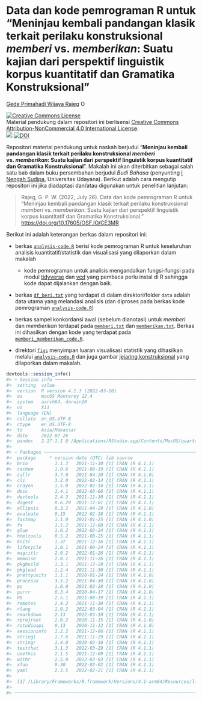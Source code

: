Data dan kode pemrograman R untuk “Meninjau kembali pandangan klasik
terkait perilaku konstruksional *memberi* vs. *memberikan*: Suatu kajian
dari perspektif linguistik korpus kuantitatif dan Gramatika
Konstruksional”
================
[Gede Primahadi Wijaya
Rajeg](https://udayananetworking.unud.ac.id/lecturer/880-gede-primahadi-wijaya-rajeg)
<a itemprop="sameAs" content="https://orcid.org/0000-0002-2047-8621" href="https://orcid.org/0000-0002-2047-8621" target="orcid.widget" rel="noopener noreferrer" style="vertical-align:top;"><img src="https://orcid.org/sites/default/files/images/orcid_16x16.png" style="width:1em;margin-right:.5em;" alt="ORCID iD icon"></a>

<!-- README.md is generated from README.Rmd. Please edit that file -->
<!-- badges: start -->

<a rel="license" href="http://creativecommons.org/licenses/by-nc/4.0/"><img alt="Creative Commons License" style="border-width:0" src="https://i.creativecommons.org/l/by-nc/4.0/88x31.png" /></a><br />Material
pendukung dalam repositori ini berlisensi
<a rel="license" href="http://creativecommons.org/licenses/by-nc/4.0/">Creative
Commons Attribution-NonCommercial 4.0 International License</a>.<br />
[![](https://img.shields.io/badge/doi-10.17605/OSF.IO/CE3MR-green.svg)](https://doi.org/10.17605/OSF.IO/CE3MR)
[![DOI](https://img.shields.io/badge/doi-10.6084/m9.figshare.20375955-blue.svg?style=flat&labelColor=gainsboro&logoWidth=40&logo=data%3Aimage%2Fpng%3Bbase64%2CiVBORw0KGgoAAAANSUhEUgAAAFAAAAAZCAYAAACmRqkJAAAKi0lEQVR4Ae3ZaVBUV97H8evuE0EfH32MmkcfoyAuGjXKgkvMaFRAFuiloemWvRuEXlgEBREXBYJiXAQUFeKocUniQiKogAJhQWwWENDEjLNYvjFLzUzNkplEZb5kTme6nCRjKlOpSZlb9SmL2%2Ffcuv3re87%2FnKP0TYfOcslqPMbt63xBKuh09MTxgi7HKT1Sj1TvKp%2BMkZB6%2FXT8c4AjUYPyVdfb7Qs6HTIJ8EHe7Ul%2B152CphDabRQ0uMr7%2FRQgh%2B8qU6%2FBiPDVGv0jq0uGE94b0ZZ3j%2B25MTetoMsh%2FWD91OBqT9%2Fsehd5EqGV17nKMzTqOHvaRMMLEp7qACfinq%2FW1BBx5ZxB13x5X3Jr1v%2Fz9pUcaHU63PiicjrhvXfNRbY1Th49Q6Y1vu6zyqSjzX3aVIgf4OkKToxhgxpd5OMzV0bYE4CRN1Chu34pnTfwnV03FiTlfzDRXBHo6dfgIq8sX6ByV6vjthGc0UdrrPPVGFQBxlSjzJQWENVUZkebceiLpyM8IZSx7O7Zl4JivUNMZX5h8Rt4%2B2L0llKfgu6JKa%2BXvpB5bZ48%2Ba3F6lil2pDkE2rODzCsU0VUnNFHNZQqdS3lx3Utl%2FMILQcfYt5TEeC1GSprgAq0XlgYGLQyxJTlr0uK0DVX7E5s2ZtOgHvLw5fLK9xVmcqguEj%2F2LXbwsvPBkZZKl4j5NcIKinaUsLbejFWZ7m8Do2cmwnb4cFqArRwx3TEYzi%2Bz7DTD0uhxnj8cAEWWUZK%2BTcdhh4pmTWUsW01Y1uCUmNY7Rtqzo5svJSS0poVXtg6yVj7sn9qunek3j8xPVXXeMFoaDkev6lDF7ene7Y5r2taNAXmEBXaP69zevaOjuUeeZ0zhzJuPsM5CdYvOhZVqBMhBqIVDt8zwGdQjR4of9AA%2BXJjUFpww7GodnHAQca4srDAWCXjW3pETal%2BbfumuOLKqSm17vIQtWr1Uu3JYy6JbXuXFbRN1R8pm5byxtG5CcdOz9EUVc7I5IeQEWQ7wWVwzwrsRn%2BbAFeiCxNsKv5Y9P03BFgjAlT90AGOQy2T47fObl00ocFZHl%2B2UGXw0RjzNUWHTPFthckHWh18al8KsGuaFigVVzlKuY%2BG9z37qvuoGlelpsJVldrgrFjbOE%2BeWe8uW18W84qCqc4s7tmCIgzI75hs%2FaJKNFu7rF%2BIIIhr%2BmIQ%2Btn8LQkDMQOeWAYnDHgsQI3NNU7W9j4h5t72o%2FEyvLEQ%2F%2Bu7ymzbOxbCAeOxAgtghz6YgOVYiufEOUlqu0M37ho%2BYn%2FnpJT8bsejVSt90uqdFdlGmV7hF7cuWXetNCShLX%2BI3nKhN%2ByvCs%2Bs6GQpWB33fzKNQR%2BqWr022yvc94q7spBCY%2Bbzkou6ZfJNPf89ZN%2FdidYHnIsKfIzjCMIc7MAwSJiMPFxGMcKQixGwx07R%2FiEe4CNsxFCbAJvwifj8LkIgYRHa8Lm47jNY8AokmMS5NryPh%2FijOB%2BOX4h7foEuyPHlisMtylJpzu1YspkQ36YbLqnx8F1X4abaqmYs9DGmLlrk4CE9XlHlKZskxfpt%2FUJLzyhV23dG%2BITF72fqo9njEaokwIu8lSbG1N4wx273CrP%2B%2BjniQVZhGrzQjlEioFIRcjDM6MIdjBVtHogvl4W9qIX8sTfwU5SgU%2FzdhdGYLcJ9BzvRID6vgx2SxN8PUI9KnIEWH4n7FuIo%2FoRfYV5vMMV4wHRFs%2BvG%2FKl05ZrDVdP11T7eulK3oNQcz%2FAXcj3DpMePjO44KetDL2lDh%2FmV1S3nNoeWnJb7RSXmMJl%2BI0GmH13rKs8lvEdQwfoWKmCxdmGbAEdgAW5jFiQhBb8WXSYTPSjGCBHaMPR5LMANkOCM%2B%2FgD3MS5Z8W1ElzwW3HNJCSI9tcw2ub%2BO8T5LPTBQBy1nusNcB7ztximI1sIsSSzXb04v3vyusJmx63nMufHXlV6LvpEShDd9x%2FHFYWXVPuSX7%2FD7zmpcjuWRupbyvaHnj8Z7BNsUFCArm70iTRcd5bFEN7oxwJs%2FpoA%2FwfBaLJ2Z2EFbmEsNKL7fYYPUI9DIqj%2Fsgkw0CasW%2BL6RbBDFI7gTZSKzz6Gk02AJ23G3QF4xybYU8INce6s5CJNlTyXhYwKv%2FRWMiEeimquzIhrPpGzuSNCsbvLec2%2Brpmh2e0yu%2FxOp96wv6p8X0xeIZW5Bo2%2F6ucdvb%2FdMWVDm8lX11pRpD16OJ6VyZsrQ8yK%2BVFJ9h4UhwEHDj5JgGE23UkSfoZujMMzSESNCPBT9KAFjqi2rcIYZRPgYmzDQ9xDLSz4%2FGsCPIE%2BNkWrTJy%2FhRrRthpVyJJExbnmG2I%2B6x%2BT%2FHxYyQkzQfJGlufpWy6bYlvPUEgu%2BHlHJA5boo7rE3blnBR7r6mv%2BvCBMYEag%2Faqsyr1%2BIk5a%2Fd2z9zGBDpZ31qulCWk9443Hfg5BuJJAgxAG0ZBEmS4DZ7RKIliMVi0d8UvRUCeuPoNAf4Z%2FmgV13pAwiwR3iffFKBQJM5noB%2F6Y5h45v7Wwf0cDtD1DlMIeiugWmZOy5Cv3RgjX7%2FF4GdMXasOjgurmqdafqpojltml9IjvOJ8NMu9lNL5gQmXdMu0BTefz8loMyoJvivs3VMZvhpjqaig%2FZ8gwJGYIsIKRh%2FY4wh%2Bg%2FGQoxYbREgZ%2BB3uww1V3xKgN%2BrwCNtF4Pvx8NveQCEYX%2BAukhCIYuHZLy%2FyDjHbJQfo7PTK1dEBWqPBX2vS%2B2hNW1XquDURypiwXStCjVWuyrSKQC%2FdoUaHtOT2HENoyal4b40x7rK7ylip9NIV3Jy0P6fD24fl3Ra6uoe3PNqOH2Pw3x%2FC8K8CHIU%2BIpQ7OI8yNOJ9TMJO%2FAU9Nn6PjRiGmm%2FpwgsRLQpKjwjuU%2Fz1CQK0R4G4T4%2FwCHWYKlmcA6xr4SA2EzobXeUa9vh21LgpdKxK8hqd5RsaXWS7S9YvlhU2O7ya3ekXrm%2B9lK3KzFH6a4y5V92Ve5hkM4d02EShMestZekE2IxZX7MWdkAgBtmsi9U2lXEwliAOK%2BGLTowThWIZkrEVSSKYgegPOUxwtFmdaBGLsRgg2qeKtosQDh2GYzbisUIEaPvcQ8T5VGzCKowBk2I3mTVALe4wd4tumKcoaZirSKte4RtVrvXwLrw%2BJXV%2F18Ts3BtLEmOaS0yRtRdMfpGJhTKNMbDJWR5V7eEbUNDtcIQAd1PJMwnuJl6E9KQHY7AAHkzQoBkj8B%2B%2FpTWQ4Maezne1P3x1esLBuqmB%2BbccNhJMGetbM%2BGZIi1V%2FoRyOXB77sKVWuPmrd4RBvYQm9ihVue%2F7xDPGljB50MoJmO%2By36gCGsQovCyCGwOarD9R7PLLXZOJjKZvse%2FDQQSvffG7F1rWrZPiLKUX2DPr1hbfHAKb0kDBSeTed5MQj94Pn1xBMvA%2B2IDYTAkcXzXANPRjHq04ACeFeH9aAIcBC3LOq%2FY5pPDeYtO4yRTmzUhbx9LozCEea8ybaHoxDNmVtPltxSVzxhCm3Asg4Tvs683Aa5wwkD8qP9XbgQqUbb6Tp09U5Os3rWiV4jZv2OuvxPdvht70RfST8fjATZd7P33OYzxZ%2FdF7FwcgqPU0yMR2vMYDulpDfBvw%2BGCdBePpq8AAAAASUVORK5CYII%3D)](http://dx.doi.org/10.6084/m9.figshare.20375955)
<!-- badges: end -->

Repositori material pendukung untuk naskah berjudul “**Meninjau kembali
pandangan klasik terkait perilaku konstruksional *memberi*
vs. *memberikan*: Suatu kajian dari perspektif linguistik korpus
kuantitatif dan Gramatika Konstruksional**”. Makalah ini akan
diterbitkan sebagai salah satu bab dalam buku persembahan berjudul *Budi
Bahasa* (penyunting [I Nengah
Sudipa](https://udayananetworking.unud.ac.id/professor/1746-i-nengah-sudipa),
Universitas Udayana). Berikut adalah cara mengutip repositori ini jika
diadaptasi dan/atau digunakan untuk penelitian lanjutan:

> Rajeg, G. P. W. (2022, July 26). Data dan kode pemrograman R untuk
> “Meninjau kembali pandangan klasik terkait perilaku konstruksional
> *memberi* vs. *memberikan*: Suatu kajian dari perspektif linguistik
> korpus kuantitatif dan Gramatika Konstruksional.”
> <https://doi.org/10.17605/OSF.IO/CE3MR>

Berikut ini adalah keterangan berkas dalam repositori ini:

-   berkas
    [`analysis-code.R`](https://github.com/gederajeg/berikan/blob/main/analysis-code.R)
    berisi kode pemrograman R untuk keseluruhan analisis
    kuantitatif/statistik dan visualisasi yang dilaporkan dalam makalah

    -   kode pemrograman untuk analisis mengandalkan fungsi-fungsi pada
        modul [tidyverse](https://www.tidyverse.org) dan
        [vcd](https://cran.r-project.org/web/packages/vcd/index.html)
        yang pembaca perlu instal di R sehingga kode dapat dijalankan
        dengan baik.

-   berkas
    [`df_beri.txt`](https://github.com/gederajeg/berikan/blob/main/data/df_beri.txt)
    yang terdapat di dalam direktori/folder `data` adalah data utama
    yang melandasi analisis (dan diproses pada berkas kode pemrograman
    [`analysis-code.R`](https://github.com/gederajeg/berikan/blob/main/analysis-code.R))

-   berkas sampel konkordansi awal (sebelum dianotasi) untuk *memberi*
    dan *memberikan* terdapat pada
    [`memberi.txt`](https://github.com/gederajeg/berikan/blob/main/memberi.txt)
    dan
    [`memberikan.txt`](https://github.com/gederajeg/berikan/blob/main/memberikan.txt).
    Berkas ini dihasilkan dengan kode yang terdapat pada
    [`memberi_memberikan_code.R`](https://github.com/gederajeg/berikan/blob/main/memberi_memberikan_code.R).

-   direktori
    [`figs`](https://github.com/gederajeg/berikan/tree/main/figs)
    menyimpan luaran visualisasi statistik yang dihasilkan melalui
    [`analysis-code.R`](https://github.com/gederajeg/berikan/blob/main/analysis-code.R)
    dan juga gambar [jejaring
    konstruksional](https://github.com/gederajeg/berikan/blob/main/figs/network.pdf)
    yang dilaporkan dalam makalah.

``` r
devtools::session_info()
#> ─ Session info ───────────────────────────────────────────────────────────────
#>  setting  value
#>  version  R version 4.1.3 (2022-03-10)
#>  os       macOS Monterey 12.4
#>  system   aarch64, darwin20
#>  ui       X11
#>  language (EN)
#>  collate  en_US.UTF-8
#>  ctype    en_US.UTF-8
#>  tz       Asia/Makassar
#>  date     2022-07-26
#>  pandoc   2.17.1.1 @ /Applications/RStudio.app/Contents/MacOS/quarto/bin/ (via rmarkdown)
#> 
#> ─ Packages ───────────────────────────────────────────────────────────────────
#>  package     * version date (UTC) lib source
#>  brio          1.1.3   2021-11-30 [1] CRAN (R 4.1.1)
#>  cachem        1.0.6   2021-08-19 [1] CRAN (R 4.1.1)
#>  callr         3.7.0   2021-04-20 [1] CRAN (R 4.1.0)
#>  cli           3.2.0   2022-02-14 [1] CRAN (R 4.1.1)
#>  crayon        1.5.0   2022-02-14 [1] CRAN (R 4.1.1)
#>  desc          1.4.1   2022-03-06 [1] CRAN (R 4.1.1)
#>  devtools      2.4.3   2021-11-30 [1] CRAN (R 4.1.1)
#>  digest        0.6.29  2021-12-01 [1] CRAN (R 4.1.1)
#>  ellipsis      0.3.2   2021-04-29 [1] CRAN (R 4.1.0)
#>  evaluate      0.15    2022-02-18 [1] CRAN (R 4.1.1)
#>  fastmap       1.1.0   2021-01-25 [1] CRAN (R 4.1.0)
#>  fs            1.5.2   2021-12-08 [1] CRAN (R 4.1.1)
#>  glue          1.6.2   2022-02-24 [1] CRAN (R 4.1.1)
#>  htmltools     0.5.2   2021-08-25 [1] CRAN (R 4.1.1)
#>  knitr         1.37    2021-12-16 [1] CRAN (R 4.1.1)
#>  lifecycle     1.0.1   2021-09-24 [1] CRAN (R 4.1.1)
#>  magrittr      2.0.2   2022-01-26 [1] CRAN (R 4.1.1)
#>  memoise       2.0.1   2021-11-26 [1] CRAN (R 4.1.1)
#>  pkgbuild      1.3.1   2021-12-20 [1] CRAN (R 4.1.1)
#>  pkgload       1.2.4   2021-11-30 [1] CRAN (R 4.1.1)
#>  prettyunits   1.1.1   2020-01-24 [1] CRAN (R 4.1.0)
#>  processx      3.5.2   2021-04-30 [1] CRAN (R 4.1.0)
#>  ps            1.6.0   2021-02-28 [1] CRAN (R 4.1.0)
#>  purrr         0.3.4   2020-04-17 [1] CRAN (R 4.1.0)
#>  R6            2.5.1   2021-08-19 [1] CRAN (R 4.1.1)
#>  remotes       2.4.2   2021-11-30 [1] CRAN (R 4.1.1)
#>  rlang         1.0.2   2022-03-04 [1] CRAN (R 4.1.1)
#>  rmarkdown     2.13    2022-03-10 [1] CRAN (R 4.1.1)
#>  rprojroot     2.0.2   2020-11-15 [1] CRAN (R 4.1.0)
#>  rstudioapi    0.13    2020-11-12 [1] CRAN (R 4.1.0)
#>  sessioninfo   1.2.2   2021-12-06 [1] CRAN (R 4.1.1)
#>  stringi       1.7.6   2021-11-29 [1] CRAN (R 4.1.1)
#>  stringr       1.4.0   2019-02-10 [1] CRAN (R 4.1.1)
#>  testthat      3.1.3   2022-03-29 [1] CRAN (R 4.1.1)
#>  usethis       2.1.5   2021-12-09 [1] CRAN (R 4.1.1)
#>  withr         2.5.0   2022-03-03 [1] CRAN (R 4.1.1)
#>  xfun          0.30    2022-03-02 [1] CRAN (R 4.1.1)
#>  yaml          2.3.5   2022-02-21 [1] CRAN (R 4.1.1)
#> 
#>  [1] /Library/Frameworks/R.framework/Versions/4.1-arm64/Resources/library
#> 
#> ──────────────────────────────────────────────────────────────────────────────
```
